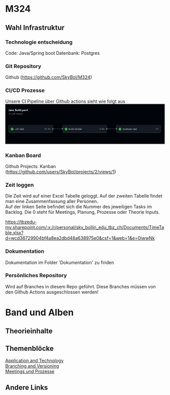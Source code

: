 # M324

## Wahl Infrastruktur

### Technologie entscheidung

Code: Java/Spring boot
Datenbank: Postgres

### Git Repository

Github
(https://github.com/SkyBol/M324)

### CI/CD Prozesse
Unsere CI Pipeline über Github actions sieht wie folgt aus <br>
![Pipeline](./Dokumentation/img/pipeline.png) <br>


### Kanban Board

Github Projects: Kanban
(https://github.com/users/SkyBol/projects/2/views/1)

### Zeit loggen

Die Zeit wird auf einer Excel Tabelle geloggt. Auf der zweiten Tabelle findet man eine Zusammenfassung aller Personen. <br>
Auf der linken Seite befindet sich die Nummer des jeweiligen Tasks im Backlog. Die 0 steht für Meetings, Planung, Prozesse oder Theorie Inputs. <br>

https://tbzedu-my.sharepoint.com/:x:/r/personal/sky_bollin_edu_tbz_ch/Documents/TimeTable.xlsx?d=wcd36729904bf4a8ea2dbd48a638975e0&csf=1&web=1&e=0iwwNk

### Dokumentation

Dokumentation im Folder 'Dokumentation' zu finden

### Persönliches Repository

Wird auf Branches in diesem Repo geführt. Diese Branches müssen von den Github Actions ausgeschlossen werden!

# Band und Alben

## Theorieinhalte

## Themenblöcke

[Application and Technology](Dokumentation/Application-Technology.md) <br>
[Branching and Versioning](Dokumentation/Branching-Versioning.md) <br>
[Meetings und Prozesse](Dokumentation/Meetings-Prozesse.md) <br>

## Andere Links
